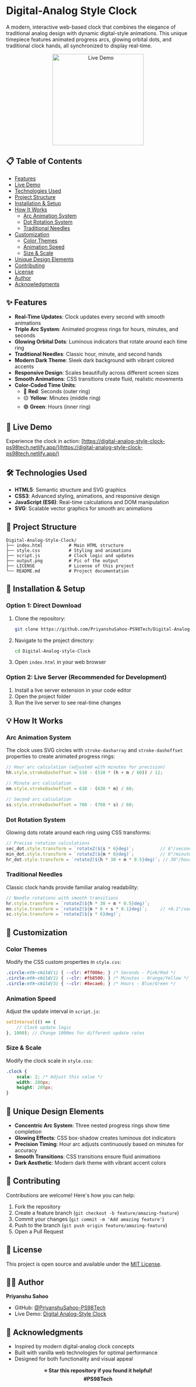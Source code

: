 # Digital-Analog Style Clock

A modern, interactive web-based clock that combines the elegance of traditional analog design with dynamic digital-style animations. This unique timepiece features animated progress arcs, glowing orbital dots, and traditional clock hands, all synchronized to display real-time.

<div align="center">
    <img src="https://github.com/PriyanshuSahoo-PS98Tech/Digital-Analog-style-Clock/blob/main/output.png" alt="Live Demo" width="250">
</div>

## 📋 Table of Contents

- [Features](#-features)
- [Live Demo](#-live-demo)
- [Technologies Used](#️-technologies-used)
- [Project Structure](#-project-structure)
- [Installation & Setup](#-installation--setup)
- [How It Works](#-how-it-works)
  - [Arc Animation System](#arc-animation-system)
  - [Dot Rotation System](#dot-rotation-system)
  - [Traditional Needles](#traditional-needles)
- [Customization](#-customization)
  - [Color Themes](#color-themes)
  - [Animation Speed](#animation-speed)
  - [Size & Scale](#size--scale)
- [Unique Design Elements](#-unique-design-elements)
- [Contributing](#-contributing)
- [License](#-license)
- [Author](#-author)
- [Acknowledgments](#-acknowledgments)

## ✨ Features

- **Real-Time Updates**: Clock updates every second with smooth animations
- **Triple Arc System**: Animated progress rings for hours, minutes, and seconds
- **Glowing Orbital Dots**: Luminous indicators that rotate around each time ring
- **Traditional Needles**: Classic hour, minute, and second hands
- **Modern Dark Theme**: Sleek dark background with vibrant colored accents
- **Responsive Design**: Scales beautifully across different screen sizes
- **Smooth Animations**: CSS transitions create fluid, realistic movements
- **Color-Coded Time Units**:
  - 🔴 **Red**: Seconds (outer ring)
  - 🟡 **Yellow**: Minutes (middle ring)  
  - 🟢 **Green**: Hours (inner ring)

## 🚀 Live Demo

Experience the clock in action: [https://digital-analog-style-clock-ps98tech.netlify.app/](https://digital-analog-style-clock-ps98tech.netlify.app/)

## 🛠️ Technologies Used

- **HTML5**: Semantic structure and SVG graphics
- **CSS3**: Advanced styling, animations, and responsive design
- **JavaScript (ES6)**: Real-time calculations and DOM manipulation
- **SVG**: Scalable vector graphics for smooth arc animations

## 📁 Project Structure

```
Digital-Analog-Style-Clock/
├── index.html          # Main HTML structure
├── style.css           # Styling and animations
├── script.js           # Clock logic and updates
├── output.png          # Pic of the output
├── LICENSE             # License of this project
└── README.md           # Project documentation
```

## 🔧 Installation & Setup

### Option 1: Direct Download
1. Clone the repository:
   ```bash
   git clone https://github.com/PriyanshuSahoo-PS98Tech/Digital-Analog-style-Clock.git
   ```
2. Navigate to the project directory:
   ```bash
   cd Digital-Analog-style-Clock
   ```
3. Open `index.html` in your web browser

### Option 2: Live Server (Recommended for Development)
1. Install a live server extension in your code editor
2. Open the project folder
3. Run the live server to see real-time changes

## 💡 How It Works

### Arc Animation System
The clock uses SVG circles with `stroke-dasharray` and `stroke-dashoffset` properties to create animated progress rings:

```javascript
// Hour arc calculation (adjusted with minutes for precision)
hh.style.strokeDashoffset = 510 - (510 * (h + m / 60)) / 12;

// Minute arc calculation  
mm.style.strokeDashoffset = 630 - (630 * m) / 60;

// Second arc calculation
ss.style.strokeDashoffset = 760 - (760 * s) / 60;
```

### Dot Rotation System
Glowing dots rotate around each ring using CSS transforms:

```javascript
// Precise rotation calculations
sec_dot.style.transform = `rotateZ(${s * 6}deg)`;          // 6°/second
min_dot.style.transform = `rotateZ(${m * 6}deg)`;          // 6°/minute  
hr_dot.style.transform = `rotateZ(${h * 30 + m * 0.5}deg)`; // 30°/hour + 0.5°/minute
```

### Traditional Needles
Classic clock hands provide familiar analog readability:

```javascript
// Needle rotations with smooth transitions
hr.style.transform = `rotateZ(${h * 30 + m * 0.5}deg)`;
mn.style.transform = `rotateZ(${m * 6 + s * 0.1}deg)`;     // +0.1°/sec for smoothness
sc.style.transform = `rotateZ(${s * 6}deg)`;
```

## 🎨 Customization

### Color Themes
Modify the CSS custom properties in `style.css`:
```css
.circle:nth-child(1) { --clr: #ff006e; } /* Seconds - Pink/Red */
.circle:nth-child(2) { --clr: #fb8500; } /* Minutes - Orange/Yellow */
.circle:nth-child(3) { --clr: #8ecae6; } /* Hours - Blue/Green */
```

### Animation Speed
Adjust the update interval in `script.js`:
```javascript
setInterval(() => {
    // Clock update logic
}, 1000); // Change 1000ms for different update rates
```

### Size & Scale
Modify the clock scale in `style.css`:
```css
.clock {
    scale: 2; /* Adjust this value */
    width: 280px;
    height: 280px;
}
```

## 🌟 Unique Design Elements

- **Concentric Arc System**: Three nested progress rings show time completion
- **Glowing Effects**: CSS box-shadow creates luminous dot indicators
- **Precision Timing**: Hour arc adjusts continuously based on minutes for accuracy
- **Smooth Transitions**: CSS transitions ensure fluid animations
- **Dark Aesthetic**: Modern dark theme with vibrant accent colors

## 🤝 Contributing

Contributions are welcome! Here's how you can help:

1. Fork the repository
2. Create a feature branch (`git checkout -b feature/amazing-feature`)
3. Commit your changes (`git commit -m 'Add amazing feature'`)
4. Push to the branch (`git push origin feature/amazing-feature`)
5. Open a Pull Request

## 📄 License

This project is open source and available under the [MIT License](LICENSE).

## 👨‍💻 Author

**Priyanshu Sahoo**
- GitHub: [@PriyanshuSahoo-PS98Tech](https://github.com/PriyanshuSahoo-PS98Tech)
- Live Demo: [Digital Analog-Style Clock](https://digital-analog-style-clock-ps98tech.netlify.app/)

## 🙏 Acknowledgments

- Inspired by modern digital-analog clock concepts
- Built with vanilla web technologies for optimal performance
- Designed for both functionality and visual appeal

<div align="center">
   <b>⭐ Star this repository if you found it helpful!</b>
  <div align="center">
   <b>#PS98Tech</b>
</div>
</div>
